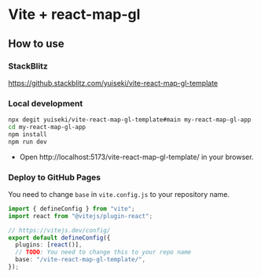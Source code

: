 # Vite + react-map-gl

## How to use

### StackBlitz

https://github.stackblitz.com/yuiseki/vite-react-map-gl-template

### Local development

```bash
npx degit yuiseki/vite-react-map-gl-template#main my-react-map-gl-app
cd my-react-map-gl-app
npm install
npm run dev
```

- Open http://localhost:5173/vite-react-map-gl-template/ in your browser.

### Deploy to GitHub Pages

You need to change `base` in `vite.config.js` to your repository name.

```ts
import { defineConfig } from "vite";
import react from "@vitejs/plugin-react";

// https://vitejs.dev/config/
export default defineConfig({
  plugins: [react()],
  // TODO: You need to change this to your repo name
  base: "/vite-react-map-gl-template/",
});
```

